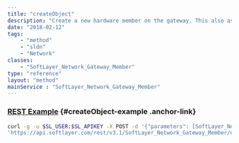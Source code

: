 ```yaml
---
title: "createObject"
description: "Create a new hardware member on the gateway. This also asynchronously sets up the network for this member. Progress of this process can be monitored via the gateway status. All members created with this object must have no VLANs attached. "
date: "2018-02-12"
tags:
    - "method"
    - "sldn"
    - "Network"
classes:
    - "SoftLayer_Network_Gateway_Member"
type: "reference"
layout: "method"
mainService : "SoftLayer_Network_Gateway_Member"
---
```


### [REST Example](#createObject-example) <a href="/article/rest/"><i class="fas fa-question"></i></a> {#createObject-example .anchor-link} 
```bash
curl -g -u $SL_USER:$SL_APIKEY -X POST -d '{"parameters": [SoftLayer_Network_Gateway_Member]}' \
'https://api.softlayer.com/rest/v3.1/SoftLayer_Network_Gateway_Member/createObject'
```

